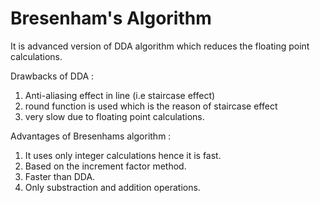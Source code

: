 # Bresenham's Algorithm

It is advanced version of DDA algorithm which reduces the floating point calculations.

Drawbacks of DDA :

1. Anti-aliasing effect in line (i.e staircase effect)
2. round function is used which is the reason of staircase effect
3. very slow due to floating point calculations.

Advantages of Bresenhams algorithm :

1. It uses only integer calculations hence it is fast.
2. Based on the increment factor method.
3. Faster than DDA.
4. Only substraction and addition operations.
